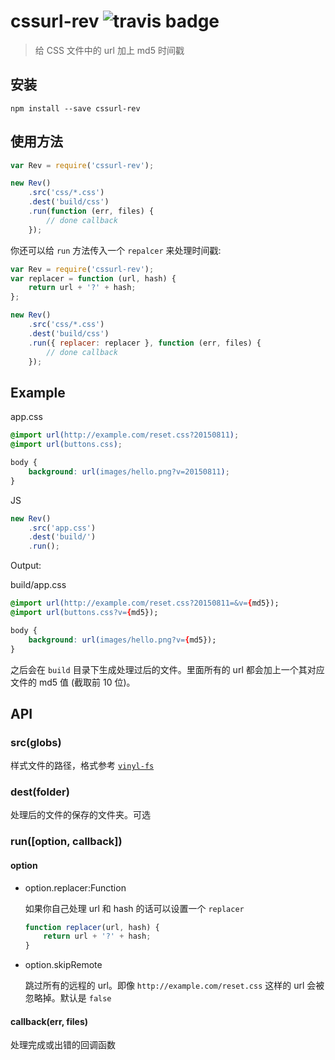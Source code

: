 # cssurl-rev ![travis badge](https://travis-ci.org/yuezk/cssurl-rev.svg?branch=master)

> 给 CSS 文件中的 url 加上 md5 时间戳

## 安装

```shell
npm install --save cssurl-rev
```

## 使用方法

```javascript
var Rev = require('cssurl-rev');

new Rev()
    .src('css/*.css')
    .dest('build/css')
    .run(function (err, files) {
        // done callback
    });
```

你还可以给 `run` 方法传入一个 `repalcer` 来处理时间戳:

```javascript
var Rev = require('cssurl-rev');
var replacer = function (url, hash) {
    return url + '?' + hash;
};

new Rev()
    .src('css/*.css')
    .dest('build/css')
    .run({ replacer: replacer }, function (err, files) {
        // done callback
    });
```

## Example

app.css

```css
@import url(http://example.com/reset.css?20150811);
@import url(buttons.css);

body {
    background: url(images/hello.png?v=20150811);
}
```

JS

```javascript
new Rev()
    .src('app.css')
    .dest('build/')
    .run();
```

Output:

build/app.css

```css
@import url(http://example.com/reset.css?20150811=&v={md5});
@import url(buttons.css?v={md5});

body {
    background: url(images/hello.png?v={md5});
}
```


之后会在 `build` 目录下生成处理过后的文件。里面所有的 url 都会加上一个其对应文件的 md5 值 (截取前 10 位)。

## API

### src(globs)

样式文件的路径，格式参考 [`vinyl-fs`](https://github.com/wearefractal/vinyl-fs#srcglobs-opt)

### dest(folder)

处理后的文件的保存的文件夹。可选

### run([option, callback])

#### option

* option.replacer:Function

    如果你自己处理 url 和 hash 的话可以设置一个 `replacer`

    ```js
    function replacer(url, hash) {
        return url + '?' + hash;
    }
    ```

* option.skipRemote

    跳过所有的远程的 url。即像 `http://example.com/reset.css` 这样的 url 会被忽略掉。默认是 `false`

#### callback(err, files)

处理完成或出错的回调函数


